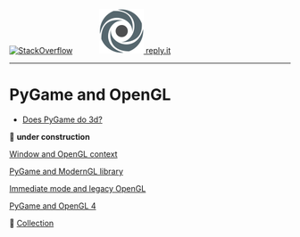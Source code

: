 [![StackOverflow](https://stackexchange.com/users/flair/7322082.png)](https://stackoverflow.com/users/5577765/rabbid76?tab=profile) &nbsp;&nbsp;&nbsp;&nbsp;&nbsp;&nbsp;&nbsp;&nbsp;&nbsp;&nbsp; [![reply.it](../../resource/logo/Repl_it_logo_80.png) reply.it](https://repl.it/repls/folder/PyGame%20Examples)

---

# PyGame and OpenGL

- [Does PyGame do 3d?](https://stackoverflow.com/questions/4865636/does-pygame-do-3d/65618694#65618694)  

:construction: **under construction**

[Window and OpenGL context](pygame_opengl_window_and_context.md)

[PyGame and ModernGL library](moderngl_library/pygame_moderngl_library.md)

[Immediate mode and legacy OpenGL](immediate_mode/pygame_opengl_immediate_mode.md)

[PyGame and OpenGL 4](opengl_4/pygame_opengl_4.md)

:construction: [Collection](pygame_opengl_collection.md)